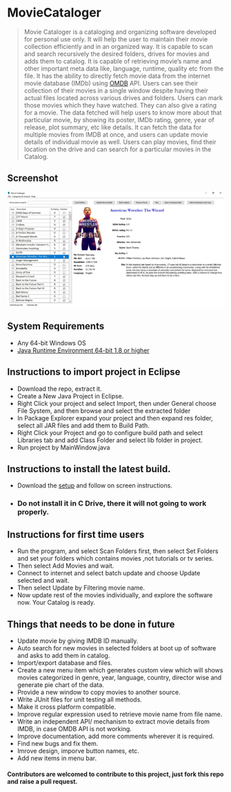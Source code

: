 # MovieCataloger
> Movie Cataloger is a cataloging and organizing software developed for personal use only.
> It will help the user to maintain their movie collection efficiently and in an organized way.
> It is capable to scan and search recursively the desired folders, drives for movies and adds them to catalog.
> It is capable of retrieving movie’s name and other important meta data like, language, runtime, quality etc from the file.
> It has the ability to directly fetch movie data from the internet movie database (IMDb) using [OMDB](http://www.omdbapi.com/) API.
> Users can see their collection of their movies in a single window despite having their actual files located across various drives and folders. 
> Users can mark those movies which they have watched. They can also give a rating for a movie. 
> The data fetched will help users to know more about that particular movie, by showing its poster, IMDb rating, genre, year of release, plot summary, etc like details.
> It can fetch the data for multiple movies from IMDB at once, and users can update movie details of individual movie as well.
> Users can play movies, find their location on the drive and can search for a particular movies in the Catalog.

## Screenshot

<p align="center">
  <img src="https://raw.githubusercontent.com/googleknight/MovieCataloger/master/Screenshots/MainWindow.JPG" alt="Screenshot"/>
</p>

## System Requirements
* Any 64-bit Windows OS
* [Java Runtime Environment 64-bit 1.8 or higher](http://www.oracle.com/technetwork/java/javase/downloads/jre8-downloads-2133155.html)

## Instructions to import project in Eclipse
* Download the repo, extract it.
* Create a New Java Project in Eclipse.
* Right Click your project and select Import, then under General choose File System, and then browse and select the extracted folder
* In Package Explorer expand your project and then expand res folder, select all JAR files and add them to Build Path.
* Right Click your Project and go to configure build path and select Libraries tab and add Class Folder and select lib folder in project.
* Run project by MainWindow.java

## Instructions to install the latest build.
* Download the [setup](https://raw.githubusercontent.com/googleknight/MovieCataloger/master/Setup/MovieCatalogerSetup.exe) and follow on screen instructions.
* ### Do not install it in C Drive, there it will not going to work properly.

## Instructions for first time users
* Run the program, and select Scan Folders first, then select Set Folders  and set your folders which contains movies ,not tutorials or tv series.
* Then select Add Movies and wait.
* Connect to internet and select batch update and choose Update selected and wait.
* Then select Update by Filtering movie name.
* Now update rest of the movies individually, and explore the software now. Your Catalog is ready.

## Things that needs to be done in future
* Update movie by giving IMDB ID manually.
* Auto search for new movies in selected folders at boot up of software and asks to add them in catalog.
* Import/export database and files.
* Create a new menu item which generates custom view which will shows movies categorized in genre, year, language, country, director wise and generate pie chart of the data.
* Provide a new window to copy movies to another source.
* Write JUnit files for unit testing all methods.
* Make it cross platform compatible.
* Improve regular expression used to retrieve movie name from file name.
* Write an independent API/ mechanism to extract movie details from IMDB, in case OMDB API is not working.
* Improve documentation, add more comments wherever it is required.
* Find new bugs and fix them.
* Imrove design, imporve button names, etc.
* Add new items in menu bar.


#### Contributors are welcomed to contribute to this project, just fork this repo and raise a pull request.
